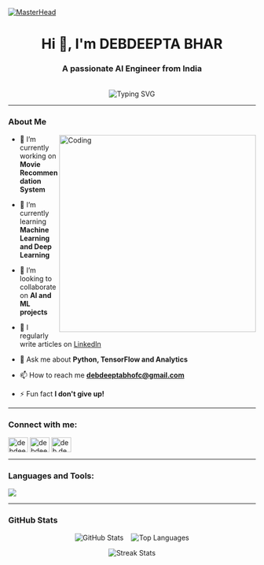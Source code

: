 [![MasterHead](https://camo.githubusercontent.com/5a51e293c9f568a66c3ccf3f4eb397c77706120b077be0cabca9f0bd271374dd/68747470733a2f2f6d656469612e6c6963646e2e636f6d2f646d732f696d6167652f4334443132415145536a37322d733567454b672f61727469636c652d636f7665725f696d6167652d736872696e6b5f3630305f323030302f302f313632363735333836373131303f653d3231343734383336343726763d6265746126743d4b6637594175775a74794347594c4e63682d4d676335654f432d376837754c5f646e424149677341465251)](https://parthiv.io)

<h1 align="center">Hi 👋, I'm  DEBDEEPTA BHAR </h1>
<h3 align="center">A passionate AI Engineer from India</h3>
<br>

<div align="center">
  <img
    src="https://readme-typing-svg.demolab.com?font=Fira+Code&size=22&pause=1000&center=true&vCenter=true&width=600&lines=Python+%7C+Automation+%7C+ML;Data+Science+Enthusiast;Data+Structures+%26+Algorithms"
    alt="Typing SVG"
  />
</div>

---

### About Me
<img align="right" alt="Coding" width="400" src="https://user-images.githubusercontent.com/74038190/225813708-98b745f2-7d22-48cf-9150-083f1b00d6c9.gif">

- 🔭 I’m currently working on **Movie Recommendation System**

- 🌱 I’m currently learning **Machine Learning and Deep Learning**

- 👯 I’m looking to collaborate on **AI and ML projects**

- 📝 I regularly write articles on [LinkedIn](https://www.linkedin.com/in/debdeeptabh03/)

- 💬 Ask me about **Python, TensorFlow and Analytics**

- 📫 How to reach me **debdeeptabhofc@gmail.com**

- ⚡ Fun fact **I don't give up!**

---

<h3 align="left">Connect with me:</h3>
<p align="left">
<a href="https://www.linkedin.com/in/debdeeptabh03/" target="blank"><img align="center" src="https://raw.githubusercontent.com/rahuldkjain/github-profile-readme-generator/master/src/images/icons/Social/linked-in-alt.svg" alt="debdeeptabhar" height="30" width="40" /></a>
<a href="https://www.kaggle.com/debdeepta" target="blank"><img align="center" src="https://raw.githubusercontent.com/rahuldkjain/github-profile-readme-generator/master/src/images/icons/Social/kaggle.svg" alt="debdeeptabhar" height="30" width="40" /></a>
<a href="https://www.instagram.com/deb.deeptaaa/" target="blank"><img align="center" src="https://raw.githubusercontent.com/rahuldkjain/github-profile-readme-generator/master/src/images/icons/Social/instagram.svg" alt="deb.deeptaaa" height="30" width="40" /></a>
</p>

---

<h3 align="left">Languages and Tools:</h3>
<p align="left">
  <a href="https://skillicons.dev">
    <img src="https://skillicons.dev/icons?i=git,anaconda,aws,bash,c,cpp,codepen,django,docker,firebase,flask,github,html,java,js,mongodb,mysql,opencv,postgres,pycharm,py,pytorch,react,sklearn,tensorflow,vercel,css,vscode,sqlite,powershell" />
  </a>
</p>

---

### GitHub Stats

<p align="center">
  <img src="https://github-readme-stats.vercel.app/api?username=Debdeeptax&show_icons=true&theme=tokyonight" alt="GitHub Stats" />
  &nbsp;&nbsp;
  <img src="https://github-readme-stats.vercel.app/api/top-langs/?username=Debdeeptax&layout=compact&theme=tokyonight" alt="Top Languages" />
</p>
<p align="center">
  <img src="https://github-readme-streak-stats.herokuapp.com?user=Debdeeptax&theme=tokyonight" alt="Streak Stats" />
</p>
